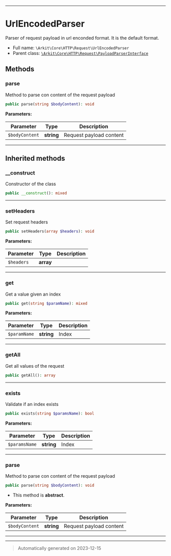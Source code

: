 ***

# UrlEncodedParser

Parser of request payload in url enconded format. It is the default format.



* Full name: `\Arkit\Core\HTTP\Request\UrlEncodedParser`
* Parent class: [`\Arkit\Core\HTTP\Request\PayloadParserInterface`](./PayloadParserInterface.md)




## Methods


### parse

Method to parse con content of the request payload

```php
public parse(string $bodyContent): void
```








**Parameters:**

| Parameter | Type | Description |
|-----------|------|-------------|
| `$bodyContent` | **string** | Request payload content |





***


## Inherited methods


### __construct

Constructor of the class

```php
public __construct(): mixed
```












***

### setHeaders

Set request headers

```php
public setHeaders(array $headers): void
```








**Parameters:**

| Parameter | Type | Description |
|-----------|------|-------------|
| `$headers` | **array** |  |





***

### get

Get a value given an index

```php
public get(string $paramName): mixed
```








**Parameters:**

| Parameter | Type | Description |
|-----------|------|-------------|
| `$paramName` | **string** | Index |





***

### getAll

Get all values of the request

```php
public getAll(): array
```












***

### exists

Validate if an index exists

```php
public exists(string $paramsName): bool
```








**Parameters:**

| Parameter | Type | Description |
|-----------|------|-------------|
| `$paramsName` | **string** | Index |





***

### parse

Method to parse con content of the request payload

```php
public parse(string $bodyContent): void
```




* This method is **abstract**.



**Parameters:**

| Parameter | Type | Description |
|-----------|------|-------------|
| `$bodyContent` | **string** | Request payload content |





***


***
> Automatically generated on 2023-12-15
